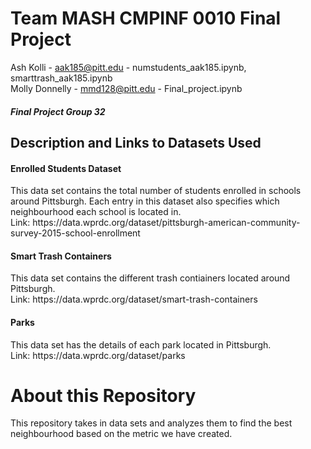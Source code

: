 <h1> Team MASH CMPINF 0010 Final Project </h1>

Ash Kolli - aak185@pitt.edu - numstudents_aak185.ipynb, smarttrash_aak185.ipynb<br>
Molly Donnelly - mmd128@pitt.edu - Final_project.ipynb
<h5> Final Project Group 32</h5>

<h2>Description and Links to Datasets Used</h2>
<h4>Enrolled Students Dataset</h4>
This data set contains the total number of students enrolled in schools around Pittsburgh. Each entry in this dataset also specifies which neighbourhood each school is located in. <br>
Link: https://data.wprdc.org/dataset/pittsburgh-american-community-survey-2015-school-enrollment

<h4>Smart Trash Containers</h4>
This data set contains the different trash contiainers located around Pittsburgh. <br>
Link: https://data.wprdc.org/dataset/smart-trash-containers

<h4>Parks</h4>
This data set has the details of each park located in Pittsburgh. <br>
Link: https://data.wprdc.org/dataset/parks

# About this Repository 
This repository takes in data sets and analyzes them to find the best neighbourhood based on the metric we have created.
